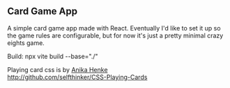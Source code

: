 Card Game App
-------------

A simple card game app made with React. Eventually I'd like to set it up so the game rules are configurable, but for now it's just a pretty minimal crazy eights game.

Build: npx vite build --base="./"

Playing card css is by [Anika Henke](http://selfthinker.org)  
http://github.com/selfthinker/CSS-Playing-Cards

